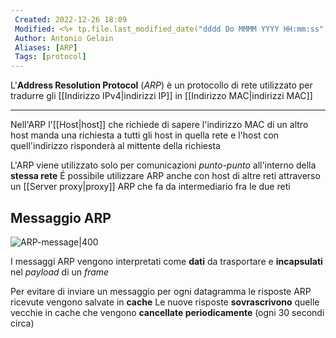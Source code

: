 ```yaml
---
 Created: 2022-12-26 18:09
 Modified: <%+ tp.file.last_modified_date("dddd Do MMMM YYYY HH:mm:ss") %>
 Author: Antonio Gelain
 Aliases: [ARP]
 Tags: [protocol]
---
```


L'**Address Resolution Protocol** (*ARP*) è un protocollo di rete utilizzato per tradurre gli [[Indirizzo IPv4|indirizzi IP]] in [[Indirizzo MAC|indirizzi MAC]]

---

Nell'ARP l'[[Host|host]] che richiede di sapere l'indirizzo MAC di un altro host manda una richiesta a tutti gli host in quella rete e l'host con quell'indirizzo risponderà al mittente della richiesta

L'ARP viene utilizzato solo per comunicazioni *punto-punto* all'interno della **stessa rete**
É possibile utilizzare ARP anche con host di altre reti attraverso un [[Server proxy|proxy]] ARP che fa da intermediario fra le due reti

## Messaggio ARP

![ARP-message|400](https://reaper81.files.wordpress.com/2010/07/arp-header3.png?w=300&h=173)

I messaggi ARP vengono interpretati come **dati** da trasportare e **incapsulati** nel *payload* di un *frame*

Per evitare di inviare un messaggio per ogni datagramma le risposte ARP ricevute vengono salvate in **cache**
Le nuove risposte **sovrascrivono** quelle vecchie in cache che vengono **cancellate periodicamente** (ogni 30 secondi circa)